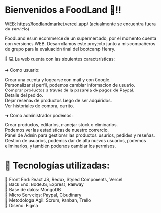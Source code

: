 # Bienvenidos a FoodLand 🛒!!

WEB: https://foodlandmarket.vercel.app/ (actualmente se encuentra fuera de servicio)

FoodLand es un ecommerce de un supermercado, por el momento cuenta con versiones WEB.
Desarrollamos este proyecto junto a mis compañeros de grupo para la evaluación final del bootcamp Henry.

🚀 💻 La web cuenta con las siguientes características:


➜ Como usuario:

Crear una cuenta y logearse con mail y con Google. <br>
Personalizar el perfil, podemos cambiar informacion de usuario. <br>
Comprar productos a través de la pasarela de pagos de Paypal. <br>
Detalle del pedido. <br>
Dejar reseñas de productos luego de ser adquiridos. <br>
Ver historiales de compra, carrito. <br>

➜ Como administrador podemos:

Crear productos, editarlos, manejar stock o eliminarlos. <br>
Podemos ver las estadisticas de nuestro comercio. <br>
Panel de Admin para gestionar las productos, usurios, pedidos y reseñas. <br>
Gestión de usuarios, podemos dar de alta nuevos usuarios, podemos eliminarlos, y también podemos cambiar los permisos. <br>

# 🚀 Tecnologías utilizadas:

📌 Front End: React JS, Redux, Styled Components, Vercel <br>
📌 Back End: NodeJS, Express, Railway <br>
📌 Base de datos: MongoDB <br>
📌 Micro Servicios: Paypal, Cloudinary <br>
📌 Metodología Ágil: Scrum, Kanban, Trello <br>
📌 Diseño: Figma <br>
